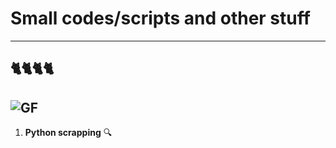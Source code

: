 # Small codes/scripts and other stuff
---
## :cat2::cat2::cat2::cat2:
![GF](https://i.pinimg.com/564x/38/0e/b1/380eb1fbc37918e1f6894e89970316cb.jpg)
---
1. **Python scrapping** :mag:

